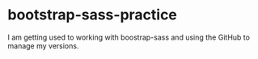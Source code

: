 # bootstrap-sass-practice
I am getting used to working with boostrap-sass and using the GitHub to manage my versions.
